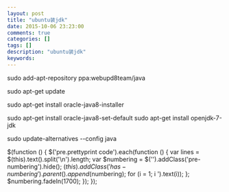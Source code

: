 ```yaml
---
layout: post
title: "ubuntu装jdk"
date: 2015-10-06 23:23:00 
comments: true
categories: []
tags: []
description: "ubuntu装jdk"
keywords: 
---
```



 
  sudo add-apt-repository ppa:webupd8team/java

sudo apt-get update

sudo apt-get install oracle-java8-installer

sudo apt-get install oracle-java8-set-default
  sudo apt-get install openjdk-7-jdk

sudo update-alternatives --config java
 
 
  $(function () {
                $('pre.prettyprint code').each(function () {
                    var lines = $(this).text().split('\n').length;
                    var $numbering = $('').addClass('pre-numbering').hide();
                    $(this).addClass('has-numbering').parent().append($numbering);
                    for (i = 1; i ').text(i));
                    };
                    $numbering.fadeIn(1700);
                });
            });
 


